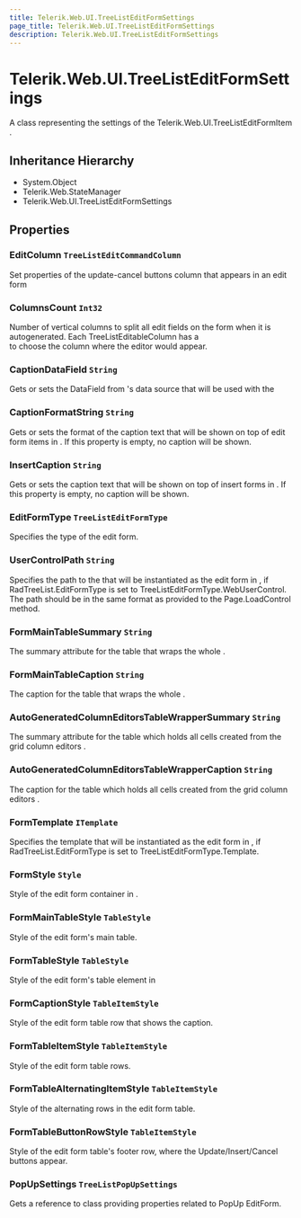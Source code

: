 ```yaml
---
title: Telerik.Web.UI.TreeListEditFormSettings
page_title: Telerik.Web.UI.TreeListEditFormSettings
description: Telerik.Web.UI.TreeListEditFormSettings
---
```


# Telerik.Web.UI.TreeListEditFormSettings

A class representing the settings of the Telerik.Web.UI.TreeListEditFormItem .

## Inheritance Hierarchy

* System.Object
* Telerik.Web.StateManager
* Telerik.Web.UI.TreeListEditFormSettings

## Properties

###  EditColumn `TreeListEditCommandColumn`

Set properties of the update-cancel buttons column that appears in an edit form

###  ColumnsCount `Int32`

Number of vertical columns to split all edit fields on the form when it is autogenerated.
            Each TreeListEditableColumn has a  
            to choose the column where the editor would appear.

###  CaptionDataField `String`

Gets or sets the DataField from 's data source that will
            be used with the

###  CaptionFormatString `String`

Gets or sets the format of the caption text that will be shown on top of  edit form 
            items in . If this property is empty, no caption will be shown.

###  InsertCaption `String`

Gets or sets the caption text that will be shown on top of insert forms in
            . If this property is empty, no caption will be shown.

###  EditFormType `TreeListEditFormType`

Specifies the type of the edit form.

###  UserControlPath `String`

Specifies the path to the  that will be instantiated
            as the edit form in , if RadTreeList.EditFormType is
            set to TreeListEditFormType.WebUserControl. The path should be in the same 
            format as provided to the Page.LoadControl method.

###  FormMainTableSummary `String`

The summary attribute for the table that wraps the whole .

###  FormMainTableCaption `String`

The caption for the table that wraps the whole .

###  AutoGeneratedColumnEditorsTableWrapperSummary `String`

The summary attribute for the table which holds all cells created from the grid column editors .

###  AutoGeneratedColumnEditorsTableWrapperCaption `String`

The caption for the table which holds all cells created from the grid column editors .

###  FormTemplate `ITemplate`

Specifies the template that will be instantiated as the edit form in ,
            if RadTreeList.EditFormType is set to TreeListEditFormType.Template.

###  FormStyle `Style`

Style of the edit form container in .

###  FormMainTableStyle `TableStyle`

Style of the edit form's main table.

###  FormTableStyle `TableStyle`

Style of the edit form's table element in

###  FormCaptionStyle `TableItemStyle`

Style of the edit form table row that shows the caption.

###  FormTableItemStyle `TableItemStyle`

Style of the edit form table rows.

###  FormTableAlternatingItemStyle `TableItemStyle`

Style of the alternating rows in the edit form table.

###  FormTableButtonRowStyle `TableItemStyle`

Style of the edit form table's footer row, where the Update/Insert/Cancel buttons appear.

###  PopUpSettings `TreeListPopUpSettings`

Gets a reference to  class providing properties
                related to PopUp EditForm.

